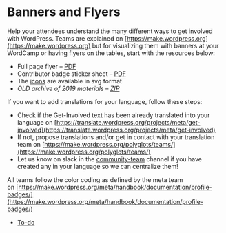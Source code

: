 # Banners and Flyers

Help your attendees understand the many different ways to get involved with WordPress. Teams are explained on [https://make.wordpress.org](https://make.wordpress.org) but for visualizing them with banners at your WordCamp or having flyers on the tables, start with the resources below:

*   Full page flyer – [PDF](https://make.wordpress.org/community/files/2022/08/get-involved-flyer-2022.pdf)
*   Contributor badge sticker sheet – [PDF](https://make.wordpress.org/community/files/2022/08/contributor-stickers-2022.pdf)
*   The [icons](https://github.com/WordPress/dashicons/tree/master/sources/svg) are available in svg format
*   *OLD archive of 2019 materials –* [*ZIP*](https://make.wordpress.org/community/files/2019/03/get-involved-source-files-2019.zip)

If you want to add translations for your language, follow these steps:

*   Check if the Get-Involved text has been already translated into your language on [https://translate.wordpress.org/projects/meta/get-involved](https://translate.wordpress.org/projects/meta/get-involved)
*   If not, propose translations and/or get in contact with your translation team on [https://make.wordpress.org/polyglots/teams/](https://make.wordpress.org/polyglots/teams/)
*   Let us know on slack in the [community-team](https://wordpress.slack.com/messages/community-team) channel if you have created any in your language so we can centralize them!

All teams follow the color coding as defined by the meta team on [https://make.wordpress.org/meta/handbook/documentation/profile-badges/](https://make.wordpress.org/meta/handbook/documentation/profile-badges/)

*   [To-do](# "To-do")